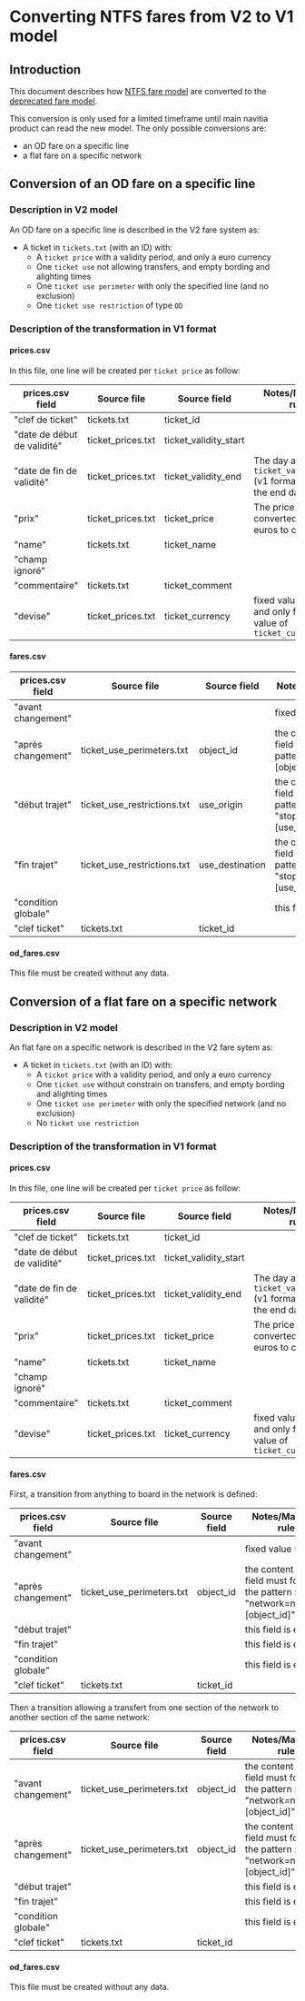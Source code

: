 # Converting NTFS fares from V2 to V1 model
## Introduction
This document describes how [NTFS fare model](https://github.com/CanalTP/ntfs-specification/blob/master/ntfs_fare_extension.md) are converted to the [deprecated fare model](https://github.com/CanalTP/ntfs-specification/blob/master/ntfs_fare_extension_fr_deprecated.md).

This conversion is only used for a limited timeframe until main navitia product can read the new model.
The only possible conversions are:
* an OD fare on a specific line
* a flat fare on a specific network

## Conversion of an OD fare on a specific line
### Description in V2 model
An OD fare on a specific line is described in the V2 fare system as:
* A ticket in `tickets.txt` (with an ID) with:
  * A `ticket price` with a validity period, and only a euro currency
  * One `ticket use` not allowing transfers, and empty bording and alighting times
  * One `ticket use perimeter` with only the specified line (and no exclusion)
  * One `ticket use restriction` of type `OD`

### Description of the transformation in V1 format

#### prices.csv
In this file, one line will be created per `ticket price` as follow:

prices.csv field | Source file | Source field | Notes/Mapping rule
--- | --- | --- | ---
"clef de ticket" | tickets.txt | ticket_id |
"date de début de validité" | ticket_prices.txt | ticket_validity_start |
"date de fin de validité" | ticket_prices.txt | ticket_validity_end | The day after `ticket_validity_end` (v1 format excludes the end date)
"prix" | ticket_prices.txt | ticket_price | The price has to be converted from euros to centimes.
"name" | tickets.txt | ticket_name |
"champ ignoré" | | |
"commentaire" | tickets.txt | ticket_comment |
"devise" | ticket_prices.txt | ticket_currency | fixed value `centime`, and only for a `EUR` value of `ticket_currency`

#### fares.csv

prices.csv field | Source file | Source field | Notes/Mapping rule
--- | --- | --- | ---
"avant changement" |  |  | fixed value `*`
"après changement" | ticket_use_perimeters.txt | object_id | the content of the field must follow the pattern : "line=line:[object_id]"
"début trajet" | ticket_use_restrictions.txt | use_origin | the content of the field must follow the pattern : "stoparea=stop_area:[use_origin]"
"fin trajet" | ticket_use_restrictions.txt | use_destination | the content of the field must follow the pattern : "stoparea=stop_area:[use_destination]"
"condition globale" |  |  | this field is empty
"clef ticket" | tickets.txt | ticket_id |

#### od_fares.csv

This file must be created without any data.


## Conversion of a flat fare on a specific network

### Description in V2 model
An flat fare on a specific network is described in the V2 fare sytem as:
* A ticket in `tickets.txt` (with an ID) with:
  * A `ticket price` with a validity period, and only a euro currency
  * One `ticket use` without constrain on transfers, and empty bording and alighting times
  * One `ticket use perimeter` with only the specified network (and no exclusion)
  * No `ticket use restriction`

### Description of the transformation in V1 format

#### prices.csv
In this file, one line will be created per `ticket price` as follow:

prices.csv field | Source file | Source field | Notes/Mapping rule
--- | --- | --- | ---
"clef de ticket" | tickets.txt | ticket_id |
"date de début de validité" | ticket_prices.txt | ticket_validity_start |
"date de fin de validité" | ticket_prices.txt | ticket_validity_end | The day after `ticket_validity_end` (v1 format excludes the end date)
"prix" | ticket_prices.txt | ticket_price | The price has to be converted from euros to centimes.
"name" | tickets.txt | ticket_name |
"champ ignoré" | | |
"commentaire" | tickets.txt | ticket_comment |
"devise" | ticket_prices.txt | ticket_currency | fixed value `centime`, and only for a `EUR` value of `ticket_currency`

#### fares.csv

First, a transition from anything to board in the network is defined:

prices.csv field | Source file | Source field | Notes/Mapping rule
--- | --- | --- | ---
"avant changement" |  |  | fixed value `*`
"après changement" | ticket_use_perimeters.txt | object_id | the content of the field must follow the pattern : "network=network:[object_id]"
"début trajet" |  |  | this field is empty
"fin trajet" |  |  | this field is empty
"condition globale" |  |  | this field is empty
"clef ticket" | tickets.txt | ticket_id |

Then a transition allowing a transfert from one section of the network to another section of the same network:

prices.csv field | Source file | Source field | Notes/Mapping rule
--- | --- | --- | ---
"avant changement" | ticket_use_perimeters.txt | object_id | the content of the field must follow the pattern : "network=network:[object_id]"
"après changement" | ticket_use_perimeters.txt | object_id | the content of the field must follow the pattern : "network=network:[object_id]"
"début trajet" |  |  | this field is empty
"fin trajet" |  |  | this field is empty
"condition globale" |  |  | this field is empty
"clef ticket" | tickets.txt | ticket_id |

#### od_fares.csv

This file must be created without any data.
